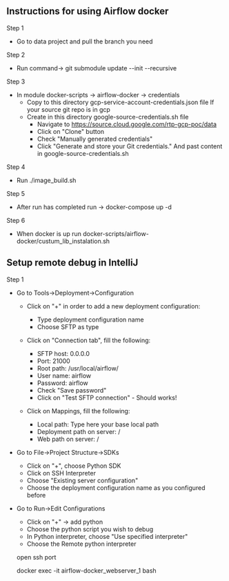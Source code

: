 ## Instructions for using Airflow docker

Step 1
- Go to data project and pull the branch you need

Step 2
- Run command-> git submodule update --init --recursive 

Step 3
- In module docker-scripts -> airflow-docker -> credentials 
	- Copy to this directory gcp-service-account-credentials.json file 
	If your source git repo is in gcp
	- Create in this directory google-source-credentials.sh file
		- Navigate to https://source.cloud.google.com/rtp-gcp-poc/data
		- Click on "Clone" button 
		- Check "Manually generated credentials"
		- Click "Generate and store your Git credentials." And past content in google-source-credentials.sh 

Step 4
- Run ./image_build.sh

Step 5
- After run has completed run -> docker-compose up -d

Step 6
- When docker is up run docker-scripts/airflow-docker/custum_lib_instalation.sh 



## Setup remote debug in IntelliJ

Step 1
- Go to Tools->Deployment->Configuration
  - Click on "+" in order to add a new deployment configuration:
    - Type deployment configuration name
    - Choose SFTP as type
  
  - Click on "Connection tab", fill the following:
    - SFTP host: 0.0.0.0
    - Port: 21000
    - Root path: /usr/local/airflow/
    - User name: airflow
    - Password: airflow
    - Check "Save password"
    - Click on "Test SFTP connection" - Should works!  
    
  - Click on Mappings, fill the following:
    - Local path: Type here your base local path
    - Deployment path on server: /
    - Web path on server: /
    

- Go to File->Project Structure->SDKs   
  - Click on "+", choose Python SDK
  - Click on SSH Interpreter
  - Choose "Existing server configuration"
  - Choose the deployment configuration name as you configured before
  
- Go to Run->Edit Configurations
  - Click on "+" -> add python
  - Choose the python script you wish to debug
  - In Python interpreter, choose "Use specified interpreter"
  - Choose the Remote python interpreter 
  
  
  
  open ssh port
  
  docker exec -it airflow-docker_webserver_1 bash